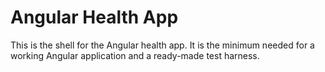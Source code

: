 Angular Health App
==================

This is the shell for the Angular health app. It is the minimum needed for a working Angular application and a
ready-made test harness.